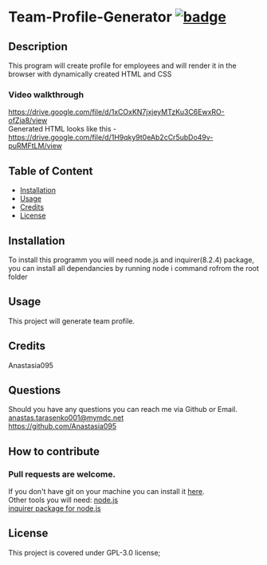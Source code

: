 

# Team-Profile-Generator  [![badge](https://img.shields.io/static/v1?label=license&message=GPL-3.0&color=green)](https://choosealicense.com/licenses/gpl-3.0/)

## Description
This program will create profile for employees and will render it in the browser with dynamically created HTML and CSS
### Video walkthrough
https://drive.google.com/file/d/1xCOxKN7jxjeyMTzKu3C6EwxRO-ofZja8/view  
Generated HTML looks like this - https://drive.google.com/file/d/1H9qky9t0eAb2cCr5ubDo49v-puRMFtLM/view

  ## Table of Content
  - [Installation](#installation)
  - [Usage](#usage)
  - [Credits](#credits)
  - [License](#license)

  ## Installation
  To install this programm you will need node.js and inquirer(8.2.4)  package, you can install all dependancies by running node i command rofrom the root folder
  ## Usage
  This project will generate team profile.

  ## Credits
  Anastasia095

  ## Questions
  Should you have any questions you can reach me via Github or Email.  
  anastas.tarasenko001@mymdc.net  
  https://github.com/Anastasia095

  ## How to contribute  
  ### Pull requests are welcome.
  If you don't have git on your machine you can install it [here](https://docs.github.com/en/get-started/quickstart/set-up-git).  
  Other tools you will need:
  [node.js](https://nodejs.dev/learn/how-to-install-nodejs)  
  [inquirer package for node.js](https://www.npmjs.com/package/inquirer/v/8.2.4#questions)

  
  ## License
  This project is covered under GPL-3.0 license;

   
  